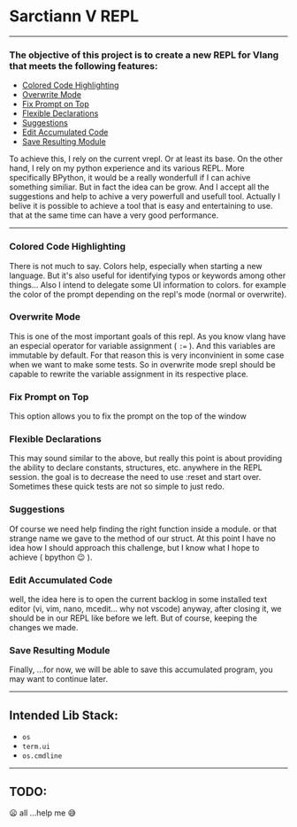 # Sarctiann V REPL

---

### The objective of this project is to create a new REPL for Vlang that meets the following features:

* [Colored Code Highlighting](#Colored-Code-Highlighting)
* [Overwrite Mode](#Overwrite-Mode)
* [Fix Prompt on Top](#Fix-Prompt-on-Top)
* [Flexible Declarations](#Flexible-Declarations)
* [Suggestions](#Suggestions)
* [Edit Accumulated Code](#Edit-Accumulated-Code)
* [Save Resulting Module](#Save-Resulting-Module)

To achieve this, I rely on the current vrepl. Or at least its base. On the other hand, I rely on my python experience and its various REPL. More specifically BPython, it would be a really wonderfull if I can achive something similiar.
But in fact the idea can be grow. And I accept all the suggestions and help to achive a very powerfull and usefull tool.
Actually I belive it is possible to achieve a tool that is easy and entertaining to use. that at the same time can have a very good performance.

---

### Colored Code Highlighting

There is not much to say. Colors help, especially when starting a new language. But it's also useful for identifying typos or keywords among other things...
Also I intend to delegate some UI information to colors. for example the color of the prompt depending on the repl's mode (normal or overwrite).

### Overwrite Mode

This is one of the most important goals of this repl. As you know vlang have an especial operator for variable assignment ( `:=` ). And this variables are immutable by default. For that reason this is very inconvinient in some case when we want to make some tests. So in overwrite mode srepl should be capable to rewrite the variable assignment in its respective place.

### Fix Prompt on Top

This option allows you to fix the prompt on the top of the window

### Flexible Declarations

This may sound similar to the above, but really this point is about providing the ability to declare constants, structures, etc. anywhere in the REPL session. the goal is to decrease the need to use :reset and start over. Sometimes these quick tests are not so simple to just redo.

### Suggestions

Of course we need help finding the right function inside a module. or that strange name we gave to the method of our struct. At this point I have no idea how I should approach this challenge, but I know what I hope to achieve ( bpython 😉 ).

### Edit Accumulated Code

well, the idea here is to open the current backlog in some installed text editor (vi, vim, nano, mcedit... why not vscode) anyway, after closing it, we should be in our REPL like before we left. But of course, keeping the changes we made.

### Save Resulting Module

Finally, ...for now, we will be able to save this accumulated program, you may want to continue later.

---

## Intended Lib Stack:

* `os`
* `term.ui`
* `os.cmdline`

---

## TODO:

😦 all ...help me 😅
